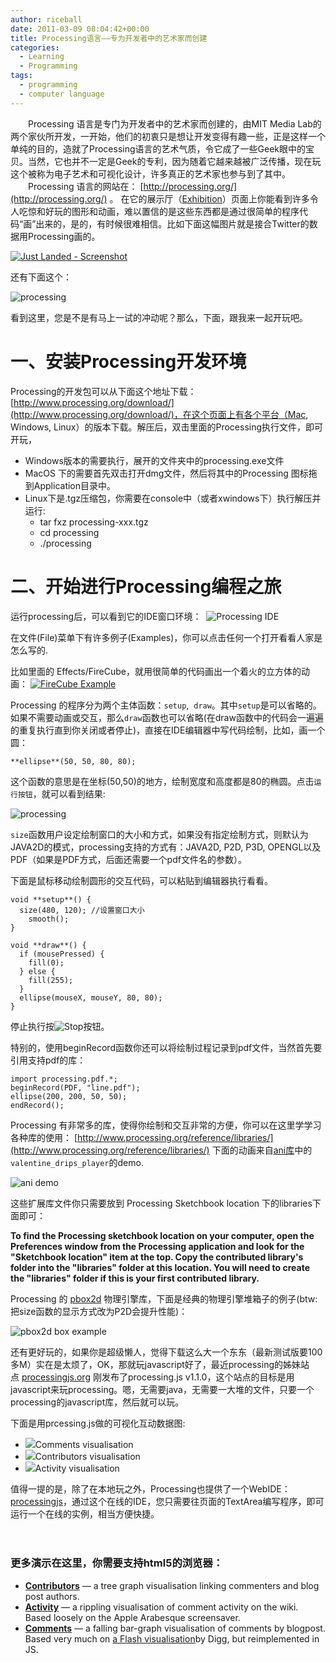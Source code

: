 ```yaml
---
author: riceball
date: 2011-03-09 08:04:42+00:00
title: Processing语言——专为开发者中的艺术家而创建
categories:
  - Learning
  - Programming
tags:
  - programming
  - computer language
---
```


　　Processing 语言是专门为开发者中的艺术家而创建的，由MIT Media Lab的两个家伙所开发，一开始，他们的初衷只是想让开发变得有趣一些，正是这样一个单纯的目的，造就了Processing语言的艺术气质，令它成了一些Geek眼中的宝贝。当然，它也并不一定是Geek的专利，因为随着它越来越被广泛传播，现在玩这个被称为电子艺术和可视化设计，许多真正的艺术家也参与到了其中。
　　Processing 语言的网站在： [http://processing.org/](http://processing.org/) 。 在它的展示厅（[Exhibition](http://processing.org/exhibition/)）页面上你能看到许多令人吃惊和好玩的图形和动画，难以置信的是这些东西都是通过很简单的程序代码“画”出来的，是的，有时候很难相信。比如下面这幅图片就是接合Twitter的数据用Processing画的。

[![Just Landed - Screenshot](http://farm4.static.flickr.com/3365/3521509776_e7476b23ab.jpg)](http://blog.blprnt.com/blog/blprnt/just-landed-processing-twitter-metacarta-hidden-data)

还有下面这个：

![processing](http://dextro.org/hhhh/h001/k364p_col.jpg)


看到这里，您是不是有马上一试的冲动呢？那么，下面，跟我来一起开玩吧。

# **一、安装Processing开发环境**

Processing的开发包可以从下面这个地址下载： [http://www.processing.org/download/](http://www.processing.org/download/)，在这个页面上有各个平台（Mac, Windows, Linux）的版本下载。解压后，双击里面的Processing执行文件，即可开玩，




* Windows版本的需要执行，展开的文件夹中的processing.exe文件
* MacOS 下的需要首先双击打开dmg文件，然后将其中的Processing 图标拖到Application目录中。
* Linux下是.tgz压缩包，你需要在console中（或者xwindows下）执行解压并运行:
  * tar fxz processing-xxx.tgz
  * cd processing
  * ./processing

# **二、开始进行Processing编程之旅**

运行processing后，可以看到它的IDE窗口环境：
﻿
![Processing IDE](https://processing.org/tutorials/gettingstarted/imgs/Fig_02_01.gif)

在文件(File)菜单下有许多例子(Examples)，你可以点击任何一个打开看看人家是怎么写的.

比如里面的 Effects/FireCube，就用很简单的代码画出一个着火的立方体的动画：
[![FireCube Example](./effects-firecube.png)](https://github.com/processing/processing-android/blob/master/examples/Topics/Effects/FireCube/FireCube.pde)

Processing 的程序分为两个主体函数：`setup`,  `draw`。其中`setup`是可以省略的。如果不需要动画或交互，那么`draw`函数也可以省略(在draw函数中的代码会一遍遍的重复执行直到你关闭或者停止)，直接在IDE编辑器中写代码绘制，比如，画一个圆：

```processing
**ellipse**(50, 50, 80, 80);
```

这个函数的意思是在坐标(50,50)的地方，绘制宽度和高度都是80的椭圆。点击`运行按钮`，就可以看到结果:

![processing](http://www.showmuch.com/upload_files/auto_save_image/2011/03/041617Je4.gif)

`size`函数用户设定绘制窗口的大小和方式，如果没有指定绘制方式，则默认为JAVA2D的模式，processing支持的方式有：JAVA2D, P2D, P3D, OPENGL以及PDF（如果是PDF方式，后面还需要一个pdf文件名的参数）。

下面是鼠标移动绘制圆形的交互代码，可以粘贴到编辑器执行看看。


```processing
void **setup**() {
  size(480, 120); //设置窗口大小
    smooth();
}

void **draw**() {
  if (mousePressed) {
    fill(0);
  } else {
    fill(255);
  }
  ellipse(mouseX, mouseY, 80, 80);
}
```


停止执行按![Stop](http://www.showmuch.com/upload_files/auto_save_image/2011/03/0416199lF.gif)按钮。

特别的，使用beginRecord函数你还可以将绘制过程记录到pdf文件，当然首先要引用支持pdf的库：

```processing
import processing.pdf.*;
beginRecord(PDF, "line.pdf");
ellipse(200, 200, 50, 50);
endRecord();
```


Processing 有非常多的库，使得你绘制和交互非常的方便，你可以在这里学学习各种库的使用： [http://www.processing.org/reference/libraries/](http://www.processing.org/reference/libraries/) 下面的动画来自[ani库](http://www.looksgood.de/libraries/Ani/)中的 `valentine_drips_player`的demo.

![ani demo](ani-valentine-drips.png)

这些扩展库文件你只需要放到 Processing Sketchbook location 下的libraries下面即可：

**To find the Processing sketchbook location on your computer, open the Preferences window from the Processing application and look for the "Sketchbook location" item at the top. Copy the contributed library's folder into the "libraries" folder at this location. You will need to create the "libraries" folder if this is your first contributed library.**

Processing 的 [pbox2d](https://github.com/shiffman/Box2D-for-Processing) 物理引擎库，下面是经典的物理引擎堆箱子的例子(btw: 把size函数的显示方式改为P2D会提升性能)：

![pbox2d box example](http://www.jbox2d.org/images/Box2d-screenshot.png)


还有更好玩的，如果你是超级懒人，觉得下载这么大一个东东（最新测试版要100多M）实在是太烦了，OK，那就玩javascript好了，最近processing的姊妹站点 [processingjs.org](http://processingjs.org/) 刚发布了processing.js v1.1.0，这个站点的目标是用javascript来玩processing。嗯，无需要java，无需要一大堆的文件，只要一个processing的javascript库，然后就可以玩。

下面是用prcessing.js做的可视化互动数据图:

* [![](http://www.mattryall.net/image/comments-vis.png)](http://www.mattryall.net/image/comments-vis.png)Comments visualisation
* [![](http://www.mattryall.net/image/contributors-vis.png)](http://www.mattryall.net/image/contributors-vis.png)Contributors visualisation
* [![](http://www.mattryall.net/image/activity-vis.png)](http://www.mattryall.net/image/activity-vis.png)Activity visualisation



值得一提的是，除了在本地玩之外，Processing也提供了一个WebIDE：[processingjs](http://processingjs.org/learning/ide)，通过这个在线的IDE，您只需要往页面的TextArea编写程序，即可运行一个在线的实例，相当方便快捷。

　　
### 更多演示在这里，你需要支持html5的浏览器：

* [**Contributors**](http://www.mattryall.net/demo/atlassian-vis/contributors/) — a tree graph visualisation linking commenters and blog post authors.
* [**Activity**](http://www.mattryall.net/demo/atlassian-vis/activity/) — a rippling visualisation of comment activity on the wiki. Based loosely on the Apple Arabesque screensaver.
* [**Comments**](http://www.mattryall.net/demo/atlassian-vis/comments/) — a falling bar-graph visualisation of comments by blogpost. Based very much on [a Flash visualisation](http://labs.digg.com/stack/)by Digg, but reimplemented in JS.


